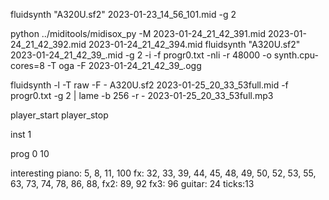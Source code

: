fluidsynth "A320U.sf2" 2023-01-23_14_56_101.mid -g 2


python ../miditools/midisox_py -M 2023-01-24_21_42_391.mid 2023-01-24_21_42_392.mid 2023-01-24_21_42_394.mid
fluidsynth "A320U.sf2" 2023-01-24_21_42_39_.mid -g 2 -i -f progr0.txt -nli -r 48000 -o synth.cpu-cores=8 -T oga -F 2023-01-24_21_42_39_.ogg

fluidsynth -l -T raw -F - A320U.sf2 2023-01-25_20_33_53full.mid -f progr0.txt -g 2 | lame -b 256 -r - 2023-01-25_20_33_53full.mp3 

player_start
player_stop

inst 1

prog 0 10


interesting 
piano: 5, 8, 11, 100
fx: 32, 33, 39, 44, 45, 48, 49, 50, 52, 53, 55, 63, 73, 74, 78, 86, 88, 
fx2: 89, 92
fx3: 96
guitar: 24
ticks:13
